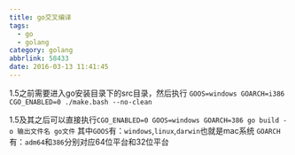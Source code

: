 ```yaml
---
title: go交叉编译
tags:
  - go
  - golang
category: golang
abbrlink: 58433
date: 2016-03-13 11:41:45
---
```

1.5之前需要进入go安装目录下的src目录，然后执行
`GOOS=windows GOARCH=i386  CGO_ENABLED=0 ./make.bash --no-clean`

1.5及其之后可以直接执行` CGO_ENABLED=0 GOOS=windows GOARCH=386 go build -o 输出文件名 go文件
`
其中`GOOS`有：`windows`,`linux`,`darwin`也就是mac系统
`GOARCH`有：`adm64`和`386`分别对应64位平台和32位平台
